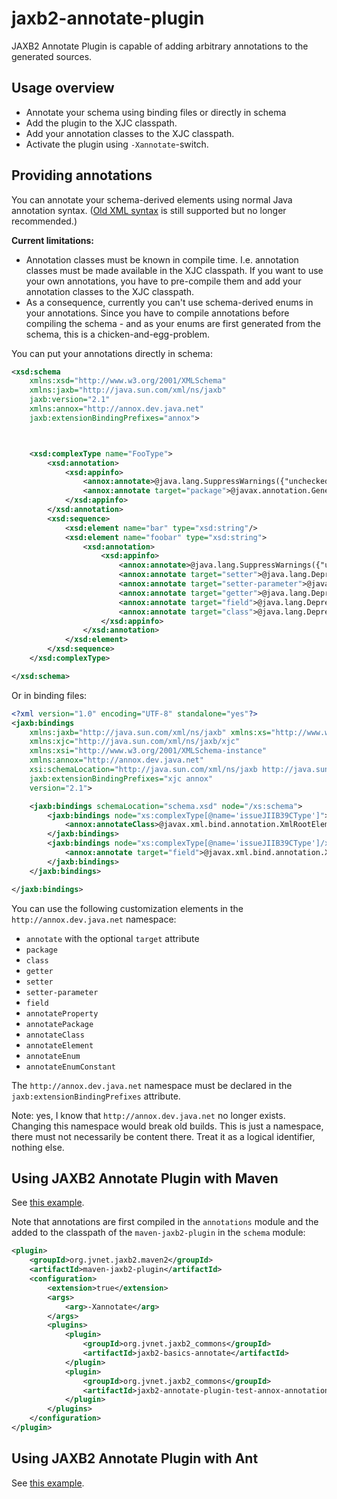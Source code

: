jaxb2-annotate-plugin
=====================

JAXB2 Annotate Plugin is capable of adding arbitrary annotations to the generated sources.

Usage overview
--------------

* Annotate your schema using binding files or directly in schema
* Add the plugin to the XJC classpath.
* Add your annotation classes to the XJC classpath.
* Activate the plugin using `-Xannotate`-switch.

Providing annotations
---------------------

You can annotate your schema-derived elements using normal Java annotation syntax.
([Old XML syntax](http://confluence.highsource.org/display/J2B/Annotate+Plugin) is still supported but no longer recommended.)

**Current limitations:**
* Annotation classes must be known in compile time. I.e. annotation classes must be made available in the XJC classpath.
If you want to use your own annotations, you have to pre-compile them and add your annotation classes to the XJC classpath.
* As a consequence, currently you can't use schema-derived enums in your annotations. Since you have to compile annotations
before compiling the schema - and as your enums are first generated from the schema, this is a chicken-and-egg-problem.

You can put your annotations directly in schema:

````xml
<xsd:schema
	xmlns:xsd="http://www.w3.org/2001/XMLSchema" 
	xmlns:jaxb="http://java.sun.com/xml/ns/jaxb"
	jaxb:version="2.1" 
	xmlns:annox="http://annox.dev.java.net" 
	jaxb:extensionBindingPrefixes="annox">



	<xsd:complexType name="FooType">
		<xsd:annotation>
			<xsd:appinfo>
				<annox:annotate>@java.lang.SuppressWarnings({"unchecked","rawtypes"})</annox:annotate>
				<annox:annotate target="package">@javax.annotation.Generated({"XJC","JAXB2 Annotate Plugin"})</annox:annotate>
			</xsd:appinfo>
		</xsd:annotation>
		<xsd:sequence>
			<xsd:element name="bar" type="xsd:string"/>
			<xsd:element name="foobar" type="xsd:string">
				<xsd:annotation>
					<xsd:appinfo>
						<annox:annotate>@java.lang.SuppressWarnings({"unchecked","rawtypes"})</annox:annotate>
						<annox:annotate target="setter">@java.lang.Deprecated</annox:annotate>
						<annox:annotate target="setter-parameter">@java.lang.Deprecated</annox:annotate>
						<annox:annotate target="getter">@java.lang.Deprecated</annox:annotate>
						<annox:annotate target="field">@java.lang.Deprecated</annox:annotate>
						<annox:annotate target="class">@java.lang.Deprecated</annox:annotate>
					</xsd:appinfo>
				</xsd:annotation>
			</xsd:element>
		</xsd:sequence>
	</xsd:complexType>

</xsd:schema>
````

Or in binding files:

````xml
<?xml version="1.0" encoding="UTF-8" standalone="yes"?>
<jaxb:bindings
	xmlns:jaxb="http://java.sun.com/xml/ns/jaxb" xmlns:xs="http://www.w3.org/2001/XMLSchema"
	xmlns:xjc="http://java.sun.com/xml/ns/jaxb/xjc"
	xmlns:xsi="http://www.w3.org/2001/XMLSchema-instance"
	xmlns:annox="http://annox.dev.java.net"
	xsi:schemaLocation="http://java.sun.com/xml/ns/jaxb http://java.sun.com/xml/ns/jaxb/bindingschema_2_0.xsd"
	jaxb:extensionBindingPrefixes="xjc annox"
	version="2.1">

	<jaxb:bindings schemaLocation="schema.xsd" node="/xs:schema">
		<jaxb:bindings node="xs:complexType[@name='issueJIIB39CType']">
			<annox:annotateClass>@javax.xml.bind.annotation.XmlRootElement(name="IssueJIIB39CType")</annox:annotateClass>
		</jaxb:bindings>
		<jaxb:bindings node="xs:complexType[@name='issueJIIB39CType']/xs:attribute[@name='test']">
			<annox:annotate target="field">@javax.xml.bind.annotation.XmlAttribute(required=false, name="test")</annox:annotate>
		</jaxb:bindings>
	</jaxb:bindings>

</jaxb:bindings>
````

You can use the following customization elements in the `http://annox.dev.java.net` namespace:
* `annotate` with the optional `target` attribute
 * `package`
 * `class`
 * `getter`
 * `setter`
 * `setter-parameter`
 * `field`
* `annotateProperty`
* `annotatePackage`
* `annotateClass`
* `annotateElement`
* `annotateEnum`
* `annotateEnumConstant`

The `http://annox.dev.java.net` namespace must be declared in the `jaxb:extensionBindingPrefixes` attribute.

Note: yes, I know that `http://annox.dev.java.net` no longer exists. Changing this namespace would break old builds.
This is just a namespace, there must not necessarily be content there. Treat it as a logical identifier, nothing else.

Using JAXB2 Annotate Plugin with Maven
--------------------------------------
See [this example](https://github.com/highsource/jaxb2-annotate-plugin/tree/master/tests/annox).

Note that annotations are first compiled in the `annotations` module and the added to the classpath of the `maven-jaxb2-plugin` in the `schema` module:

````xml
<plugin>
	<groupId>org.jvnet.jaxb2.maven2</groupId>
	<artifactId>maven-jaxb2-plugin</artifactId>
	<configuration>
		<extension>true</extension>
		<args>
			<arg>-Xannotate</arg>
		</args>
		<plugins>
			<plugin>
				<groupId>org.jvnet.jaxb2_commons</groupId>
				<artifactId>jaxb2-basics-annotate</artifactId>
			</plugin>
			<plugin>
				<groupId>org.jvnet.jaxb2_commons</groupId>
				<artifactId>jaxb2-annotate-plugin-test-annox-annotations</artifactId>
			</plugin>
		</plugins>
	</configuration>
</plugin>
````

Using JAXB2 Annotate Plugin with Ant
------------------------------------
See [this example](https://github.com/highsource/jaxb2-annotate-plugin/blob/master/samples/annotate/project-build.xml).